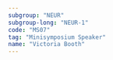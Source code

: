 ```yaml
---
subgroup: "NEUR"
subgroup-long: "NEUR-1"
code: "MS07"
tag: "Minisymposium Speaker"
name: "Victoria Booth"
---
```

